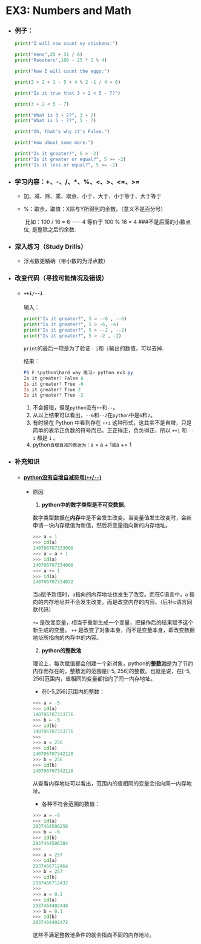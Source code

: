 # EX3: Numbers and Math

* ### 例子：

  ```python 
  print("I will now count my chickens:")
  
  print("Hens",25 + 31 / 6) 
  print("Roosters",100 - 25 * 3 % 4) 
  
  print("Now I will count the eggs:")
  
  print(3 + 2 + 1 - 5 + 4 % 2 -1 / 4 + 6) 
  
  print("Is it true that 3 + 2 < 5 - 7?")
  
  print(3 + 2 < 5 - 7) 
  
  print("What is 3 + 2?", 3 + 2)
  print("What is 5 - 7?", 5 - 7)
  
  print("Oh, that's why it's False.")
  
  print("How about some more.")
  
  print("Is it greater?", 5 > -2) 
  print("Is it greater or equal?", 5 >= -2)
  print("Is it less or equal?", 5 <= -2)
  ```

  

* ### 学习内容：+、-、/、*、%、<、>、<=、>=

  * 加、减、除、乘、取余、小于、大于、小于等于、大于等于

  * %：取余，取值：X除与Y所得到的余数。（意义不是百分号）

    ​		比如：100 / 16 = 6 ······ 4 等价于 100 % 16 = 4   ###不是后面的小数点位, 是整除之后的余数.

* ### 深入练习（Study Drills）

  * 浮点数更精确（带小数的为浮点数）

* ### 改变代码（寻找可能情况及错误）

  * #### `++i/--i`

    输入：

    ```python
    print("Is it greater?", 5 > --6 , --6) 
    print("Is it greater?", 5 > -6, -6)
    print("Is it greater?", 5 > --2 , --2)
    print("Is it greater?", 5 > -2 , -2)
    ```
    
    `print`的最后一项是为了验证`--i`和`-i`输出的数值，可以去掉.
    
    结果：
    
    ```powershell
    PS F:\python\hard way 练习> python ex3.py
    Is it greater? False 6
    Is it greater? True -6
    Is it greater? True 2
    Is it greater? True -2
    ```
    
    1. 不会报错，但是`python`没有`++`和`--`。
    2. 从以上结果可以看出，`--6`和`--2`在`python`中是`6`和`2`。
    3. 有时候在 Python 中看到存在 `++i` 这种形式，这其实不是自增，只是简单的表示正负数的符号而已。正正得正，负负得正，所以 `++i` 和 `--i` 都是 `i` 。
    4. python`自增自减的表达为：`a = a + 1` 或 `a += 1
  
* ### 补充知识

  * #### [python没有自增自减符号(`++`/`--`)](https://blog.csdn.net/u011236348/article/details/89311490)

    * 原因

      1. **python中的数字类型是不可变数据**。

      数字类型数据在**内存**中是不会发生改变。当变量值发生改变时，会新申请一块内存赋值为新值，然后将变量指向新的内存地址。

      ```python
      >>> a = 1
      >>> id(a)
      140706707333968
      >>> a = a + 1
      >>> id(a)
      140706707334000
      >>> a += 1
      >>> id(a)
      140706707334032
      ```

      当`a`赋予新值时，`a`指向的内存地址也发生了改变。而在C语言中，`a` 指向的内存地址并不会发生改变，而是改变内存的内容。（后补c语言同款代码）

      `+=` 是改变变量，相当于重新生成一个变量，把操作后的结果赋予这个新生成的变量。
      `++` 是改变了对象本身，而不是变量本身，即改变数据地址所指向的内存中的内容。

      2. **python的整数池**

      理论上，每次赋值都会创建一个新对象，python的**整数池**是为了节约内存而存在的，整数池的范围是[-5, 256]的整数。也就是说，在[-5, 256]范围内，值相同的变量都指向了同一内存地址。

      * 在[-5,256]范围内的整数：

      ```python
      >>> a = -5
      >>> id(a)
      140706707333776
      >>> b = -5
      >>> id(b)
      140706707333776
      >>>
      >>> a = 256
      >>> id(a)
      140706707342128
      >>> b = 256
      >>> id(b)
      140706707342128
      ```

      从查看内存地址可以看出，范围内的值相同的变量会指向同一内存地址。

      * 各种不符合范围的数值：

      ```python
      >>> a = -6
      >>> id(a)
      2937464506256
      >>> b = -6
      >>> id(b)
      2937464506384
      >>>
      >>> a = 257
      >>> id(a)
      2937466712464
      >>> b = 257
      >>> id(b)
      2937466712432
      >>>
      >>> a = 0.1
      >>> id(a)
      2937464402448
      >>> b = 0.1
      >>> id(b)
      2937464402472
      ```

      这些不满足整数池条件的就会指向不同的内存地址。







